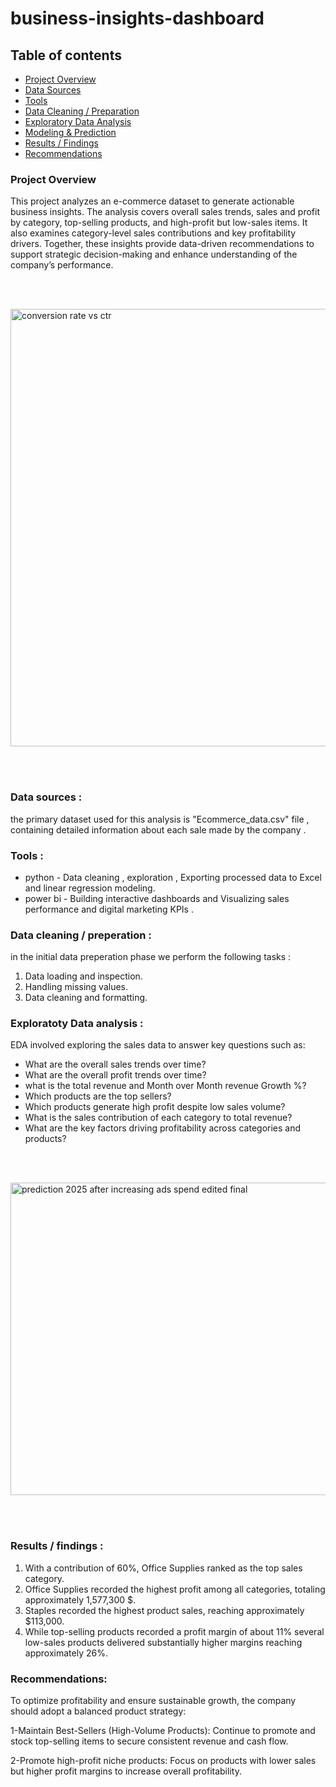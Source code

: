 # business-insights-dashboard


## Table of contents
- [Project Overview](#project-overview)
- [Data Sources](#data-sources)
- [Tools](#tools)
- [Data Cleaning / Preparation](#data-cleaning--preparation)
- [Exploratory Data Analysis](#exploratory-data-analysis)
- [Modeling & Prediction](#modeling--prediction)
- [Results / Findings](#results--findings)
- [Recommendations](#recommendations)




### Project Overview


This project analyzes an e-commerce dataset to generate actionable business insights. The analysis covers overall sales trends, sales and profit by category, top-selling products, and high-profit but low-sales items. It also examines category-level sales contributions and key profitability drivers. Together, these insights provide data-driven recommendations to support strategic decision-making and enhance understanding of the company’s performance.





<br><br>

<img width="1000" height="700" alt="conversion rate vs ctr" src="https://github.com/user-attachments/assets/03bd2b8e-a3df-4a19-ac9f-bcb7cac23402" />

<br><br>




### Data sources :

the primary dataset used for this analysis is "Ecommerce_data.csv" file , containing detailed information about each sale made by the company .


### Tools :

- python - Data cleaning , exploration , Exporting processed data to Excel and linear regression modeling.
- power bi - Building interactive dashboards and Visualizing sales performance and digital marketing KPIs .


### Data cleaning / preperation :

in the initial data preperation phase we perform the following tasks :
1. Data loading and inspection.
2. Handling missing values.
3. Data cleaning and formatting.


### Exploratoty Data analysis :
EDA involved exploring the sales data to answer key questions such as:

- What are the overall sales trends over time?
- What are the overall profit trends over time?
- what is the total revenue and Month over Month revenue Growth %?
- Which products are the top sellers?
- Which products generate high profit despite low sales volume?
- What is the sales contribution of each category to total revenue?
- What are the key factors driving profitability across categories and products?




<br><br>


<img width="1000" height="500" alt="prediction 2025 after increasing ads spend edited final" src="https://github.com/user-attachments/assets/f6547811-491b-4cb2-b041-d8b737f764bd" />


<br><br>


### Results / findings :

 1. With a contribution of 60%, Office Supplies ranked as the top sales category.
 2. Office Supplies recorded the highest profit among all categories, totaling approximately 1,577,300 $.
 3. Staples recorded the highest product sales, reaching approximately $113,000.
 4. While top-selling products recorded a profit margin of about 11% several low-sales products delivered
    substantially higher margins reaching approximately 26%.

### Recommendations:

To optimize profitability and ensure sustainable growth, the company should adopt a balanced product strategy:

1-Maintain Best-Sellers (High-Volume Products): Continue to promote and stock top-selling items to secure consistent revenue and cash flow.

2-Promote high-profit niche products: Focus on products with lower sales but higher profit margins to increase overall profitability.
 



